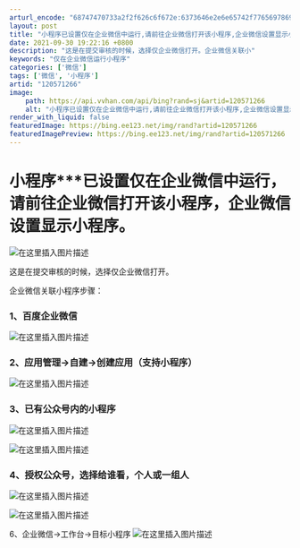 ```yaml
---
arturl_encode: "68747470733a2f2f626c6f672e:6373646e2e6e65742f77656978696e5f33393932313937302f:61727469636c652f64657461696c732f313230353731323636"
layout: post
title: "小程序已设置仅在企业微信中运行,请前往企业微信打开该小程序,企业微信设置显示小程序"
date: 2021-09-30 19:22:16 +0800
description: "这是在提交审核的时候，选择仅企业微信打开。企业微信关联小"
keywords: "仅在企业微信运行小程序"
categories: ['微信']
tags: ['微信', '小程序']
artid: "120571266"
image:
    path: https://api.vvhan.com/api/bing?rand=sj&artid=120571266
    alt: "小程序已设置仅在企业微信中运行,请前往企业微信打开该小程序,企业微信设置显示小程序"
render_with_liquid: false
featuredImage: https://bing.ee123.net/img/rand?artid=120571266
featuredImagePreview: https://bing.ee123.net/img/rand?artid=120571266
---
```


# 小程序\*\*\*已设置仅在企业微信中运行，请前往企业微信打开该小程序，企业微信设置显示小程序。

![在这里插入图片描述](https://i-blog.csdnimg.cn/blog_migrate/122f790a6d87fe574f62f47b073e8226.png)
  
这是在提交审核的时候，选择仅企业微信打开。

企业微信关联小程序步骤：

### 1、百度企业微信

![在这里插入图片描述](https://i-blog.csdnimg.cn/blog_migrate/b820349aa3524fae1e202abf676cf9fa.png)

### 2、应用管理→自建→创建应用（支持小程序）

![在这里插入图片描述](https://i-blog.csdnimg.cn/blog_migrate/dfc3399d4b61355c8027e31636c03e0c.png)

### 3、已有公众号内的小程序

![在这里插入图片描述](https://i-blog.csdnimg.cn/blog_migrate/c88ac3389707a72639c779bb003f7611.png)

![在这里插入图片描述](https://i-blog.csdnimg.cn/blog_migrate/45043b9c149341135604a835974a5c78.png)

### 4、授权公众号，选择给谁看，个人或一组人

![在这里插入图片描述](https://i-blog.csdnimg.cn/blog_migrate/a4b9d723a8544c4cff8199917b886ff6.png)
  
![在这里插入图片描述](https://i-blog.csdnimg.cn/blog_migrate/ecbb6f50c967bff3a025a68f1569bdcb.png)
  
6、企业微信→工作台→目标小程序
![在这里插入图片描述](https://i-blog.csdnimg.cn/blog_migrate/b4a5c99c24cddbd61ed959cb52856343.png)